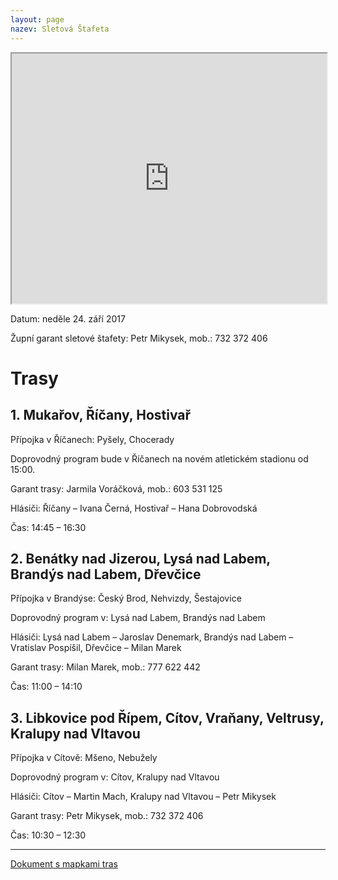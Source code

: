 ```yaml
---
layout: page
nazev: Sletová Štafeta
---
```


<iframe src="http://stafeta.kajinek.net/" width="100%" height="400"></iframe>

Datum: neděle 24. září 2017

Župní garant sletové štafety: Petr Mikysek, mob.: 732 372 406

# Trasy

## 1. Mukařov, Říčany, Hostivař

Přípojka v Říčanech: Pyšely, Chocerady

Doprovodný program bude v Říčanech na novém atletickém stadionu od 15:00.

Garant trasy: Jarmila Voráčková, mob.: 603 531 125

Hlásiči: Říčany – Ivana Černá, Hostivař – Hana Dobrovodská

Čas: 14:45 – 16:30

## 2. Benátky nad Jizerou, Lysá nad Labem, Brandýs nad Labem, Dřevčice

Přípojka v Brandýse: Český Brod, Nehvizdy, Šestajovice

Doprovodný program v: Lysá nad Labem, Brandýs nad Labem

Hlásiči: Lysá nad Labem – Jaroslav Denemark, Brandýs nad Labem – Vratislav Pospíšil, Dřevčice – Milan Marek

Garant trasy: Milan Marek, mob.: 777 622 442

Čas: 11:00 – 14:10

## 3. Libkovice pod Řípem, Cítov, Vraňany, Veltrusy, Kralupy nad Vltavou

Přípojka v Cítově​: Mšeno, Nebužely

Doprovodný program v: Cítov, Kralupy nad Vltavou

Hlásiči: Cítov – Martin Mach, Kralupy nad Vltavou – Petr Mikysek

Garant trasy: Petr Mikysek, mob.: 732 372 406

Čas: 10:30 – 12:30

---

[Dokument s mapkami tras](https://drive.google.com/open?id=0B0w6gDorCVUkQVFhOEh0VFRzLTV6QlRFdV93VVpCVGczVm5J)